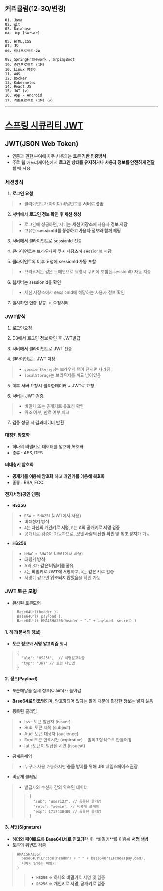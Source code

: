 ## 커리큘럼(12-30/변경)
```
01. Java
02. git
03. Database 
04. Jsp [Server]

05. HTML,CSS 
07. JS
06. 미니프로젝트-2W

08. SpringFramework , SrpingBoot 
19. 중간프로젝트 (1M)
10. Linux 명령어
11. AWS
12. Docker
13. Kubernetes
14. React JS
15. JWT (v)
16. App - Android
17. 최종프로젝트 (1M) (v)
```
---
# [스프링 시큐리티 JWT](https://brave-planarian-384.notion.site/13-JWT-6034822caa9246ef975d74b65c13b95b)
## JWT(JSON Web Token)
+ 인증과 권한 부여에 자주 사용되는 **토큰 기반 인증방식**
+ 주로 웹 애프리케이션에서 **로그인 상태를 유지하거나 사용자 정보를 안전하게 전달**할 때 사용

### 세션방식
1. **로그인 요청**
> + 클라이언트가 아이디/비밀번호를 **서버로 전송**

2. **서버**에서 **로그인 정보 확인 후 세션 생성**
> + 로그인에 성공하면, 서버는 **세션 저장소**에 사용자 **정보 저장**
> + 고유한 **sessionId를 생성하고 사용자 정보와 함께 매핑**

3. 서버에서 클라이언트로 sessionId 전송

4. 클라이언트는 브라우저의 쿠키 저장소에 sessionId 저장

5. 클라이언트의 이후 요청에 sessionId 자동 포함
> + 브라우저는 같은 도메인으로 요청시 쿠키에 포함된 sessionID 자동 저송

6. 웹서버는 sessionid를 확인
> + 세션 저장소에서 sessionId에 해당하는 사용자 정보 확인

7. 일치하면 인증 성공 -> 요청처리


### JWT방식
1. 로그인요청

2. DB에서 로그인 정보 확인 후 JWT발급

3. 서버에서 클라이언트로 JWT 전송

4. 클라이언트는 JWT 저장
> + ``sessionStorage``는 브라우저 탭이 닫히면 사라짐
> + ``localStorage``는 브라우저를 꺼도 남아있음

5. 이후 서버 요청시 필요한데이터 + JWT로 요청

6. 서버는 JWT 검증
> + 비밀키 또는 공개키로 유효성 확인
> + 위조 여부, 만료 여부 체크

7. 검증 성공 시 결과데이터 반환

#### 대칭키 암호화
+ 하나의 비밀키로 데이터를 암호화,복호화
+ 종류 : AES, DES

#### 비대칭키 암호화
+ **공개키를 이용해 암호화** 하고 **개인키를 이용해 복호화**
+ 종류 : RSA, ECC

#### 전자서명(공인 인증)

+ **RS256**
> + `RSA + SHA256` (JWT에서 사용)
> + **비대칭키 방식**
> + ``A``는 **자신의 개인키로 서명**, ``B``는 **A의 공개키로 서명 검증**
> + 공개키로 검증이 가능하므로, **보낸 사람의 신원 확인** 및 **위조 방지**가 가능

+ **HS256**
> + `HMAC + SHA256` (JWT에서 사용)
> + **대칭키 방식**
> + A와 B가 **같은 비밀키를 공유**
> + ``A``는 **비밀키로 JWT에 서명**하고, ``B``는 **같은 키로 검증**
> + 서명이 같으면 **위조되지 않았음**을 확인 가능

### JWT 토큰 모형
+ 완성된 토큰모형
> ```
> Base64Url(header ).
> Base64Url( payload ).
> Base64Url( HMACSHA256(header + "." + payload, secret) )
> ```

#### 1. 헤더(문서의 정보)
+ **토큰 정보**와 **서명 알고리즘** 명시
> ```
> {
>   "alg": "HS256",  // 서명알고리즘
>   "typ": "JWT" // 토큰 타입입
> }
> ```

#### 2. 정보(Payload)
+ 토큰에담을 실제 정보(Claim)가 들어감
+ **Base64로 인코딩**되며, 암호화되어 있지는 않기 때문에 민감한 정보는 넣지 않음

+ 등록된 클레임
> - Iss : 토큰 발급자 (issuer)
> - Sub: 토큰 제목 (subject)
> - Aud: 토큰 대상자 (audience)
> - Exp: 토큰 만료시간 (expiration) – 밀리초형식으로 만들어짐
> - Iat : 토큰이 발급된 시간 (issueAt)

+ 공개클레임
> + 누구나 사용 가능하지만 **충돌 방지를 위해 URI 네임스페이스 권장**

+ 비공개 클레임
> + 발급자와 수신자 간의 약속된 데이터
>> ```
>> {
>>   "sub": "user123", // 등록된 클레임
>>   "role": "admin", // 비공개 클레임
>>   "exp": 1717430400 // 등록된 클레임
>> }
>> ```

#### 3. 서명(Signature)
+ **헤더와 페이로드**를 **Base64Url로 인코딩**한 후, *비밀키**를 이용해 **서명 생성**
+ 토큰의 위변조 검증
> ```
> HMACSHA256(
>   base64UrlEncode(header) + "." + base64UrlEncode(payload),
>   서버가 발행한 비밀키
> )
> ```
>> + **``HS256``** => **하나의 비밀키**로 서명 및 검증
>> + **``RS256``** => **개인키로 서명, 공개키로 검증**
